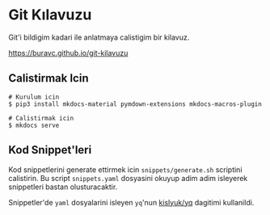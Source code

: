 # Git Kılavuzu 

Git'i bildigim kadari ile anlatmaya calistigim bir kilavuz.

https://buravc.github.io/git-kilavuzu


## Calistirmak Icin

```
# Kurulum icin
$ pip3 install mkdocs-material pymdown-extensions mkdocs-macros-plugin

# Calistirmak icin
$ mkdocs serve
```

## Kod Snippet'leri

Kod snippetlerini generate ettirmek icin `snippets/generate.sh` scriptini calistirin. Bu script `snippets.yaml` dosyasini okuyup adim adim isleyerek snippetleri bastan olusturacaktir.

Snippetler'de `yaml` dosyalarini isleyen `yq`'nun [kislyuk/yq](https://github.com/kislyuk/yq) dagitimi kullanildi.
